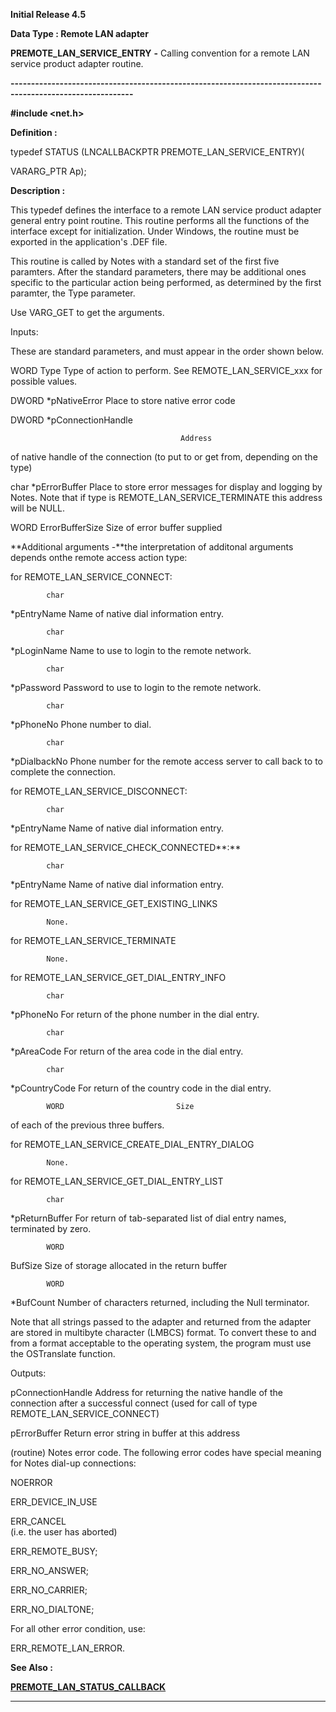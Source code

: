 




<!--
 /\* Font Definitions \*/
 @font-face
 {font-family:Courier;
 panose-1:2 7 4 9 2 2 5 2 4 4;}
@font-face
 {font-family:Helv;
 panose-1:2 11 6 4 2 2 2 3 2 4;}
@font-face
 {font-family:"Cambria Math";
 panose-1:2 4 5 3 5 4 6 3 2 4;}
 /\* Style Definitions \*/
 p.MsoNormal, li.MsoNormal, div.MsoNormal
 {margin-top:0cm;
 margin-right:0cm;
 margin-bottom:8.0pt;
 margin-left:0cm;
 line-height:107%;
 font-size:11.0pt;
 font-family:"Calibri",sans-serif;}
.MsoChpDefault
 {font-size:11.0pt;}
.MsoPapDefault
 {margin-bottom:8.0pt;
 line-height:107%;}
 /\* Page Definitions \*/
 @page WordSection1
 {size:612.0pt 792.0pt;
 margin:72.0pt 72.0pt 72.0pt 72.0pt;}
div.WordSection1
 {page:WordSection1;}
-->




**Initial Release 4.5**



**Data Type : Remote LAN adapter**



**PREMOTE\_LAN\_SERVICE\_ENTRY** **-** Calling
convention for a remote LAN service product adapter routine.


**----------------------------------------------------------------------------------------------------------**



**#include
<net.h>**



**Definition :**



typedef STATUS
(LNCALLBACKPTR PREMOTE\_LAN\_SERVICE\_ENTRY)(


   VARARG\_PTR Ap);


 


**Description :**



This typedef
defines the interface to a remote LAN service product adapter general entry
point routine.  This routine performs all the functions of the interface except
for initialization.  Under Windows, the routine must be exported in the
application's .DEF file.


 


This routine
is called by Notes with a standard set of the first five paramters.  After the
standard parameters, there may be additional ones specific to the particular
action being performed, as determined by the first paramter, the Type parameter.


 


Use VARG\_GET
to get the arguments.


 


Inputs:


These are
standard parameters, and must appear in the order shown below.


 


WORD
Type                       Type of action to perform.  See
REMOTE\_LAN\_SERVICE\_xxx for possible values.


 


DWORD
\*pNativeError        Place to store native error code  

  




DWORD
\*pConnectionHandle    


                                          Address
of native handle of the connection (to put to or get from, depending on the
type)  

  




char
\*pErrorBuffer               Place to store error messages for display and
logging by Notes.  Note that if type is REMOTE\_LAN\_SERVICE\_TERMINATE this
address will be NULL.  

  




WORD
ErrorBufferSize        Size of error buffer supplied


 


 


**Additional
arguments -**the interpretation of additonal arguments depends onthe
remote access action type:


 


for
REMOTE\_LAN\_SERVICE\_CONNECT:


            char
\*pEntryName         Name of native dial information entry. 


            char
\*pLoginName        Name to use to login to the remote network.       


            char
\*pPassword           Password to use to login to the remote network. 


            char
\*pPhoneNo            Phone number to dial.   


            char
\*pDialbackNo        Phone number for the remote access server to call back to
to complete the connection.       


 


for
REMOTE\_LAN\_SERVICE\_DISCONNECT:


            char
\*pEntryName         Name of native dial information entry. 


 


for
REMOTE\_LAN\_SERVICE\_CHECK\_CONNECTED**:**


            char
\*pEntryName         Name of native dial information entry. 


 


for
REMOTE\_LAN\_SERVICE\_GET\_EXISTING\_LINKS


            None.


 


for
REMOTE\_LAN\_SERVICE\_TERMINATE 


            None.


 


for
REMOTE\_LAN\_SERVICE\_GET\_DIAL\_ENTRY\_INFO 


            char
\*pPhoneNo            For return of the  phone number in the dial entry.


            char
\*pAreaCode           For return of the  area code in the dial entry.


            char
\*pCountryCode      For return of the country code in the dial entry.


            WORD                         Size
of each of the previous three buffers.


 


for
REMOTE\_LAN\_SERVICE\_CREATE\_DIAL\_ENTRY\_DIALOG 


            None.


 


for
REMOTE\_LAN\_SERVICE\_GET\_DIAL\_ENTRY\_LIST


            char
\*pReturnBuffer      For return of tab-separated list of dial entry names,
terminated by zero.


            WORD
BufSize             Size of storage allocated in the return buffer


            WORD
\*BufCount         Number of characters returned, including the Null terminator.


 


Note
that all strings passed to the adapter and returned from the adapter are stored
in multibyte character (LMBCS) format. To convert these to and from a format
acceptable to the operating system, the program must use the OSTranslate
function.


  

Outputs:


pConnectionHandle             Address
for returning the native handle of the connection after a successful connect
(used for call of type REMOTE\_LAN\_SERVICE\_CONNECT)


 


pErrorBuffer                        Return
error string in buffer at this address


 


(routine)                             Notes
error code. The following error codes have special meaning for Notes dial-up
connections:


NOERROR


ERR\_DEVICE\_IN\_USE


ERR\_CANCEL  
(i.e. the user has aborted)


ERR\_REMOTE\_BUSY;


ERR\_NO\_ANSWER;


ERR\_NO\_CARRIER;


ERR\_NO\_DIALTONE;


 


For all
other error condition, use:


ERR\_REMOTE\_LAN\_ERROR.


 


 **See Also :**


**[PREMOTE\_LAN\_STATUS\_CALLBACK](notes:///8525872100478C66/61FD4E9848264AD28525620B006BA8BD/AF43F4D888713FA785256361003C0CB5)**



----------------------------------------------------------------------------------------------------------


 





